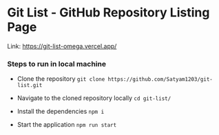 # Git List - GitHub Repository Listing Page

Link: https://git-list-omega.vercel.app/

### Steps to run in local machine

- Clone the repository `git clone https://github.com/Satyam1203/git-list.git`

- Navigate to the cloned repository locally `cd git-list/`

- Install the dependencies `npm i`

- Start the application `npm run start`
